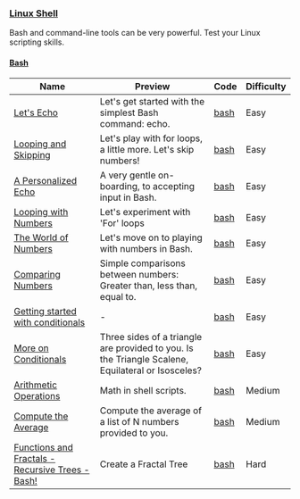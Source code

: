 
### [Linux Shell](https://www.hackerrank.com/domains/shell)
Bash and command-line tools can be very powerful. Test your Linux scripting skills.


#### [Bash](https://www.hackerrank.com/domains/shell/bash)

Name | Preview | Code | Difficulty
---- | ------- | ---- | ----------
[Let's Echo](https://www.hackerrank.com/challenges/bash-tutorials-lets-echo)|Let's get started with the simplest Bash command: echo.|[bash](bash-tutorials-lets-echo.sh)|Easy
[Looping and Skipping](https://www.hackerrank.com/challenges/bash-tutorials---looping-and-skipping)|Let's play with for loops, a little more. Let's skip numbers!|[bash](bash-tutorials---looping-and-skipping.sh)|Easy
[A Personalized Echo](https://www.hackerrank.com/challenges/bash-tutorials---a-personalized-echo)|A very gentle on-boarding, to accepting input in Bash.|[bash](bash-tutorials---a-personalized-echo.sh)|Easy
[Looping with Numbers](https://www.hackerrank.com/challenges/bash-tutorials---looping-with-numbers)|Let's experiment with 'For' loops|[bash](bash-tutorials---looping-with-numbers.sh)|Easy
[The World of Numbers](https://www.hackerrank.com/challenges/bash-tutorials---the-world-of-numbers)|Let's move on to playing with numbers in Bash.|[bash](bash-tutorials---the-world-of-numbers.sh)|Easy
[Comparing Numbers](https://www.hackerrank.com/challenges/bash-tutorials---comparing-numbers)|Simple comparisons between numbers: Greater than, less than, equal to.|[bash](bash-tutorials---comparing-numbers.sh)|Easy
[Getting started with conditionals](https://www.hackerrank.com/challenges/bash-tutorials---getting-started-with-conditionals)|-|[bash](bash-tutorials---getting-started-with-conditionals.sh)|Easy
[More on Conditionals](https://www.hackerrank.com/challenges/bash-tutorials---more-on-conditionals)|Three sides of a triangle are provided to you. Is the Triangle Scalene, Equilateral or Isosceles?|[bash](bash-tutorials---more-on-conditionals.sh)|Easy
[Arithmetic Operations](https://www.hackerrank.com/challenges/bash-tutorials---arithmetic-operations)|Math in shell scripts.|[bash](bash-tutorials---arithmetic-operations.sh)|Medium
[Compute the Average](https://www.hackerrank.com/challenges/bash-tutorials---compute-the-average)|Compute the average of a list of N numbers provided to you.|[bash](bash-tutorials---compute-the-average.sh)|Medium
[Functions and Fractals - Recursive Trees - Bash!](https://www.hackerrank.com/challenges/fractal-trees-all)|Create a Fractal Tree|[bash](fractal-trees-all.sh)|Hard


